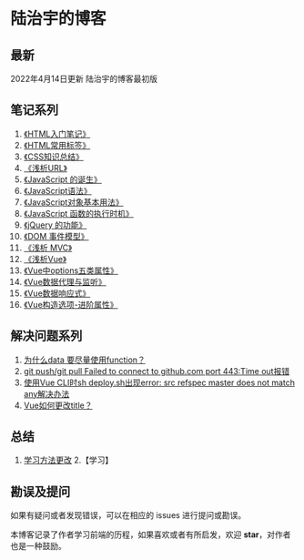 # 陆治宇的博客

## 最新

2022年4月14日更新 陆治宇的博客最初版

## 笔记系列

1. [《HTML入门笔记》](https://github.com/Brucezhiyu/myBlog/issues/4)
2. [《HTML常用标签》](https://github.com/Brucezhiyu/myBlog/issues/5)
3. [《CSS知识总结》](https://github.com/Brucezhiyu/myBlog/issues/1)
4. [《浅析URL》](https://github.com/Brucezhiyu/myBlog/issues/2)
5. [《JavaScript 的诞生》](https://github.com/Brucezhiyu/myBlog/issues/3)
6. [《JavaScript语法》](https://github.com/Brucezhiyu/myBlog/issues/6)
7. [《JavaScript对象基本用法》](https://github.com/Brucezhiyu/myBlog/issues/7)
8. [《JavaScript 函数的执行时机》](https://github.com/Brucezhiyu/myBlog/issues/8)
9. [《jQuery 的功能》](https://github.com/Brucezhiyu/myBlog/issues/9)
10. [《DOM 事件模型》](https://github.com/Brucezhiyu/myBlog/issues/10)
11. [《浅析 MVC》](https://github.com/Brucezhiyu/myBlog/issues/11)
12. [《浅析Vue》](https://github.com/Brucezhiyu/myBlog/issues/12)
13. [《Vue中options五类属性》](https://github.com/Brucezhiyu/myBlog/issues/14) 
14. [《Vue数据代理与监听》](https://github.com/Brucezhiyu/myBlog/issues/16)
15. [《Vue数据响应式》](https://github.com/Brucezhiyu/myBlog/issues/17)
16. [《Vue构造选项-进阶属性》](https://github.com/Brucezhiyu/myBlog/issues/18)


## 解决问题系列

1. [为什么data 要尽量使用function？](https://github.com/Brucezhiyu/myBlog/issues/15)
2. [git push/git pull Failed to connect to github.com port 443:Time out报错 ](https://github.com/Brucezhiyu/myBlog/issues/21)
3. [使用Vue CLI时sh deploy.sh出现error: src refspec master does not match any解决办法](https://github.com/Brucezhiyu/myBlog/issues/22)
4. [Vue如何更改title？](https://github.com/Brucezhiyu/myBlog/issues/23)


## 总结

1. [学习方法更改](https://github.com/Brucezhiyu/myBlog/issues/13)
2.【学习】

## 勘误及提问

如果有疑问或者发现错误，可以在相应的 issues 进行提问或勘误。

本博客记录了作者学习前端的历程，如果喜欢或者有所启发，欢迎 **star**，对作者也是一种鼓励。
